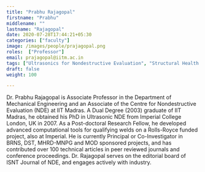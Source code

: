 ```yaml
---
title: "Prabhu Rajagopal"
firstname: "Prabhu"
middlename: ""
lastname: "Rajagopal"
date: 2020-07-28T17:44:21+05:30
categories: ["faculty"]
image: /images/people/prajagopal.png
roles:  ["Professor"]
email: prajagopal@iitm.ac.in
tags: ["Ultrasonics for Nondestructive Evaluation", "Structural Health Monitoring and Process Control", "Simulation and analysis of elastic wave propagation and scattering", "Robotic and automated inspection", "Artificial intelligence in sensing and control"]
draft: false
weight: 100

---
```



Dr. Prabhu Rajagopal is Associate Professor in the Department of Mechanical Engineering and an Associate of the Centre for Nondestructive Evaluation (NDE) at IIT Madras. A Dual Degree (2003) graduate of IIT Madras, he obtained his PhD in Ultrasonic NDE from Imperial College London, UK in 2007. As a Post-doctoral Research Fellow, he developed advanced computational tools for qualifying welds on a Rolls-Royce funded project, also at Imperial. He is currently Principal or Co-Investigator in BRNS, DST, MHRD-MNPG and MOD sponsored projects, and has contributed over 100 technical articles in peer reviewed journals and conference proceedings. Dr. Rajagopal serves on the editorial board of ISNT Journal of NDE, and engages actively with industry.